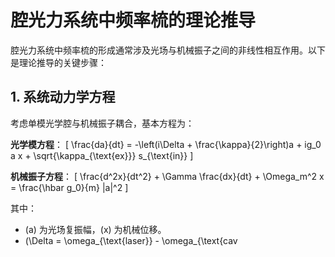 # 腔光力系统中频率梳的理论推导

腔光力系统中频率梳的形成通常涉及光场与机械振子之间的非线性相互作用。以下是理论推导的关键步骤：

## 1. 系统动力学方程

考虑单模光学腔与机械振子耦合，基本方程为：

**光学模方程**：
\[
\frac{da}{dt} = -\left(i\Delta + \frac{\kappa}{2}\right)a + ig_0 a x + \sqrt{\kappa_{\text{ex}}} s_{\text{in}}
\]

**机械振子方程**：
\[
\frac{d^2x}{dt^2} + \Gamma \frac{dx}{dt} + \Omega_m^2 x = \frac{\hbar g_0}{m} |a|^2
\]

其中：
- \(a\) 为光场复振幅，\(x\) 为机械位移。
- \(\Delta = \omega_{\text{laser}} - \omega_{\text{cav
<!--stackedit_data:
eyJoaXN0b3J5IjpbMTg3NzcwNDc3MV19
-->